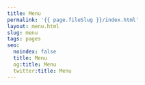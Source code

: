 ```yaml
---
title: Menu
permalink: '{{ page.fileSlug }}/index.html'
layout: menu.html
slug: menu
tags: pages
seo:
  noindex: false
  title: Menu
  og:title: Menu
  twitter:title: Menu
---
```



